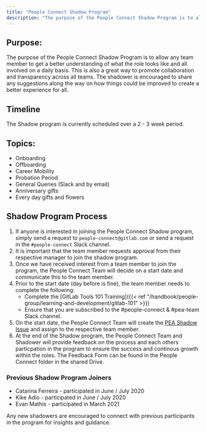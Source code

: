 ```yaml
---
title: "People Connect Shadow Program"
description: "The purpose of the People Connect Shadow Program is to allow any team member to get a better understanding of what the role looks like and all involved on a daily basis."
---
```


## Purpose:

The purpose of the People Connect Shadow Program is to allow any team member to get a better understanding of what the role looks like and all involved on a daily basis. This is also a great way to promote collaboration and transparency across all teams. The shadower is encouraged to share any suggestions along the way on how things could be improved to create a better experience for all.

## Timeline

The Shadow program is currently scheduled over a 2 - 3 week period.

## Topics:

- Onboarding
- Offboarding
- Career Mobility
- Probation Period
- General Queries (Slack and by email)
- Anniversary gifts
- Every day gifts and flowers

## Shadow Program Process

1. If anyone is interested in joining the People Connect Shadow program, simply send a request to `people-connect@gitlab.com` or send a request in the `#people-connect` Slack channel.
1. It is important that the team member requests approval from their respective manager to join the shadow program.
1. Once we have received interest from a team member to join the program, the People Connect Team will decide on a start date and communicate this to the team member.
1. Prior to the start date (day before is fine), the team member needs to complete the following:
    - Complete the [GitLab Tools 101 Training]({{< ref "/handbook/people-group/learning-and-development/gitlab-101" >}})
    - Ensure that you are subscribed to the #people-connect & #pea-team Slack channel.
1. On the start date, the People Connect Team will create the [PEA Shadow Issue](https://gitlab.com/gitlab-com/people-group/people-operations/employment-templates/-/blob/main/.gitlab/issue_templates/people_experience_team_shadow.md) and assign to the respective team member.
1. At the end of the Shadow program, the People Connect Team and Shadower will provide feedback on the process and each others particpation in the program to ensure the success and continous growth within the roles. The Feedback Form can be found in the People Connect folder in the shared Drive.

### Previous Shadow Program Joiners

- Catarina Ferreira - participated in June / July 2020
- Kike Adio - participated in June / July 2020
- Evan Mathis - participated in March 2021

Any new shadowers are encouraged to connect with previous participants in the program for insights and guidance.
